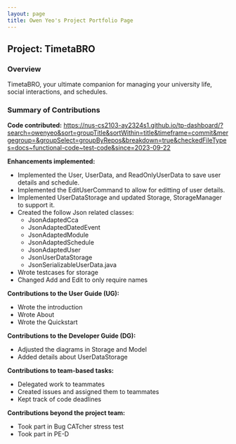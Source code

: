 ```yaml
---
layout: page
title: Owen Yeo's Project Portfolio Page
---
```


## Project: TimetaBRO

### Overview

TimetaBRO, your ultimate companion for managing your university life, social interactions, and schedules.

### Summary of Contributions

**Code contributed:** 
https://nus-cs2103-ay2324s1.github.io/tp-dashboard/?search=owenyeo&sort=groupTitle&sortWithin=title&timeframe=commit&mergegroup=&groupSelect=groupByRepos&breakdown=true&checkedFileTypes=docs~functional-code~test-code&since=2023-09-22

**Enhancements implemented:**
* Implemented the User, UserData, and ReadOnlyUserData to save user details and schedule.
* Implemented the EditUserCommand to allow for editting of user details.
* Implemented UserDataStorage and updated Storage, StorageManager to support it.
* Created the follow Json related classes:
    * JsonAdaptedCca
    * JsonAdaptedDatedEvent
    * JsonAdaptedModule
    * JsonAdaptedSchedule
    * JsonAdaptedUser
    * JsonUserDataStorage
    * JsonSerializableUserData.java
* Wrote testcases for storage
* Changed Add and Edit to only require names


**Contributions to the User Guide (UG):**
* Wrote the introduction
* Wrote About
* Wrote the Quickstart

**Contributions to the Developer Guide (DG):**
* Adjusted the diagrams in Storage and Model
* Added details about UserDataStorage

**Contributions to team-based tasks:**
* Delegated work to teammates 
* Created issues and assigned them to teammates
* Kept track of code deadlines

**Contributions beyond the project team:**
* Took part in Bug CATcher stress test
* Took part in PE-D
